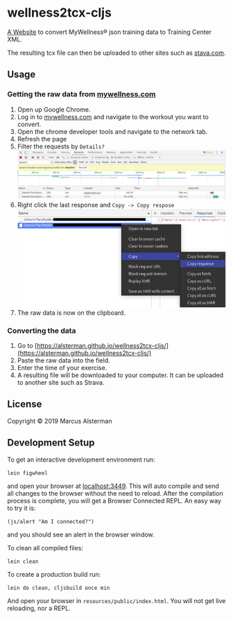 # wellness2tcx-cljs

[A Website](https://alsterman.github.io/wellness2tcx-cljs/) to convert MyWellness® json training data to Training Center XML.

The resulting tcx file can then be uploaded to other sites such as [stava.com](strava.com).

## Usage

### Getting the raw data from [mywellness.com](mywellness.com)
1. Open up Google Chrome.
2. Log in to [mywellness.com](mywellness.com) and navigate to the workout you want to convert.
3. Open the chrome developer tools and navigate to the network tab.
4. Refresh the page
5. Filter the requests by `Details?` 
![filtering requests](images/filter-requests.png)
6. Right click the last response and `Copy -> Copy respose`
![copy the response](images/copy-response.png)
7. The raw data is now on the clipboard.

### Converting the data
1. Go to [https://alsterman.github.io/wellness2tcx-cljs/](https://alsterman.github.io/wellness2tcx-cljs/)
2. Paste the raw data into the field.
3. Enter the time of your exercise.
4. A resulting file will be downloaded to your computer. It can be uploaded to another site such as Strava.

## License

Copyright © 2019 Marcus Alsterman



## Development Setup

To get an interactive development environment run:

    lein figwheel

and open your browser at [localhost:3449](http://localhost:3449/).
This will auto compile and send all changes to the browser without the
need to reload. After the compilation process is complete, you will
get a Browser Connected REPL. An easy way to try it is:

    (js/alert "Am I connected?")

and you should see an alert in the browser window.

To clean all compiled files:

    lein clean

To create a production build run:

    lein do clean, cljsbuild once min

And open your browser in `resources/public/index.html`. You will not
get live reloading, nor a REPL. 
